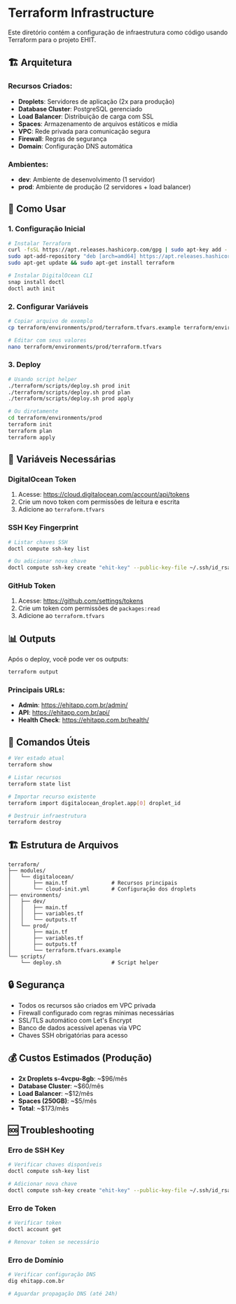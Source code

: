 # Terraform Infrastructure

Este diretório contém a configuração de infraestrutura como código usando Terraform para o projeto EHIT.

## 🏗️ Arquitetura

### Recursos Criados:
- **Droplets**: Servidores de aplicação (2x para produção)
- **Database Cluster**: PostgreSQL gerenciado
- **Load Balancer**: Distribuição de carga com SSL
- **Spaces**: Armazenamento de arquivos estáticos e mídia
- **VPC**: Rede privada para comunicação segura
- **Firewall**: Regras de segurança
- **Domain**: Configuração DNS automática

### Ambientes:
- **dev**: Ambiente de desenvolvimento (1 servidor)
- **prod**: Ambiente de produção (2 servidores + load balancer)

## 🚀 Como Usar

### 1. Configuração Inicial

```bash
# Instalar Terraform
curl -fsSL https://apt.releases.hashicorp.com/gpg | sudo apt-key add -
sudo apt-add-repository "deb [arch=amd64] https://apt.releases.hashicorp.com $(lsb_release -cs) main"
sudo apt-get update && sudo apt-get install terraform

# Instalar DigitalOcean CLI
snap install doctl
doctl auth init
```

### 2. Configurar Variáveis

```bash
# Copiar arquivo de exemplo
cp terraform/environments/prod/terraform.tfvars.example terraform/environments/prod/terraform.tfvars

# Editar com seus valores
nano terraform/environments/prod/terraform.tfvars
```

### 3. Deploy

```bash
# Usando script helper
./terraform/scripts/deploy.sh prod init
./terraform/scripts/deploy.sh prod plan
./terraform/scripts/deploy.sh prod apply

# Ou diretamente
cd terraform/environments/prod
terraform init
terraform plan
terraform apply
```

## 🔑 Variáveis Necessárias

### DigitalOcean Token
1. Acesse: https://cloud.digitalocean.com/account/api/tokens
2. Crie um novo token com permissões de leitura e escrita
3. Adicione ao `terraform.tfvars`

### SSH Key Fingerprint
```bash
# Listar chaves SSH
doctl compute ssh-key list

# Ou adicionar nova chave
doctl compute ssh-key create "ehit-key" --public-key-file ~/.ssh/id_rsa.pub
```

### GitHub Token
1. Acesse: https://github.com/settings/tokens
2. Crie um token com permissões de `packages:read`
3. Adicione ao `terraform.tfvars`

## 📊 Outputs

Após o deploy, você pode ver os outputs:

```bash
terraform output
```

### Principais URLs:
- **Admin**: https://ehitapp.com.br/admin/
- **API**: https://ehitapp.com.br/api/
- **Health Check**: https://ehitapp.com.br/health/

## 🔧 Comandos Úteis

```bash
# Ver estado atual
terraform show

# Listar recursos
terraform state list

# Importar recurso existente
terraform import digitalocean_droplet.app[0] droplet_id

# Destruir infraestrutura
terraform destroy
```

## 🏗️ Estrutura de Arquivos

```
terraform/
├── modules/
│   └── digitalocean/
│       ├── main.tf              # Recursos principais
│       └── cloud-init.yml       # Configuração dos droplets
├── environments/
│   ├── dev/
│   │   ├── main.tf
│   │   ├── variables.tf
│   │   └── outputs.tf
│   └── prod/
│       ├── main.tf
│       ├── variables.tf
│       ├── outputs.tf
│       └── terraform.tfvars.example
└── scripts/
    └── deploy.sh                # Script helper
```

## 🔒 Segurança

- Todos os recursos são criados em VPC privada
- Firewall configurado com regras mínimas necessárias
- SSL/TLS automático com Let's Encrypt
- Banco de dados acessível apenas via VPC
- Chaves SSH obrigatórias para acesso

## 💰 Custos Estimados (Produção)

- **2x Droplets s-4vcpu-8gb**: ~$96/mês
- **Database Cluster**: ~$60/mês
- **Load Balancer**: ~$12/mês
- **Spaces (250GB)**: ~$5/mês
- **Total**: ~$173/mês

## 🆘 Troubleshooting

### Erro de SSH Key
```bash
# Verificar chaves disponíveis
doctl compute ssh-key list

# Adicionar nova chave
doctl compute ssh-key create "ehit-key" --public-key-file ~/.ssh/id_rsa.pub
```

### Erro de Token
```bash
# Verificar token
doctl account get

# Renovar token se necessário
```

### Erro de Domínio
```bash
# Verificar configuração DNS
dig ehitapp.com.br

# Aguardar propagação DNS (até 24h)
```
